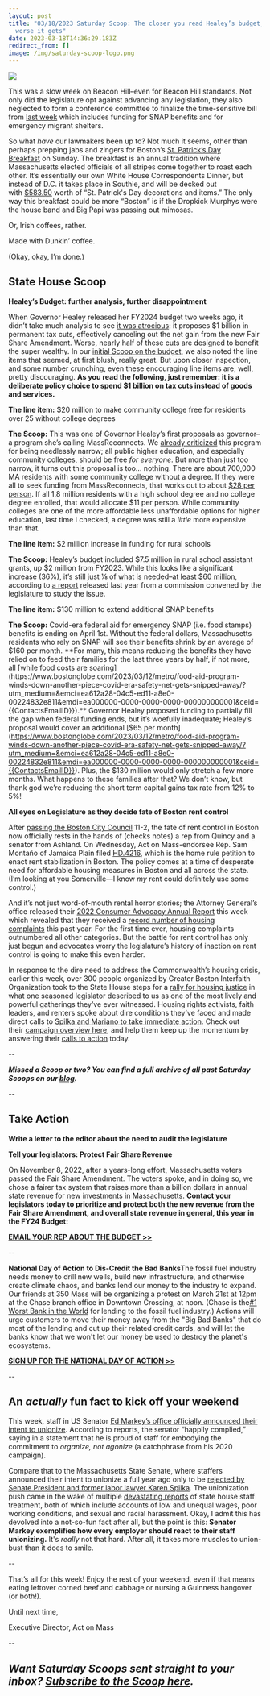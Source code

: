 ```yaml
---
layout: post
title: "03/18/2023 Saturday Scoop: The closer you read Healey’s budget, the
  worse it gets"
date: 2023-03-18T14:36:29.183Z
redirect_from: []
image: /img/saturday-scoop-logo.png
---
```

![](https://nvlupin.blob.core.windows.net/images/van/EA/EA007/1/90151/images/Saturday%20Scoop.png)

This was a slow week on Beacon Hill–even for Beacon Hill standards. Not only did the legislature opt against advancing any legislation, they also neglected to form a conference committee to finalize the time-sensitive bill from [last week](https://actonmass.org/post/2023/03/15/03-11-2023-saturday-scoop-auditor-announces-first-audit-of-legislature-in-100-years?utm_medium=&emci=ea612a28-04c5-ed11-a8e0-00224832e811&emdi=ea000000-0000-0000-0000-000000000001&ceid={{ContactsEmailID}}) which includes funding for SNAP benefits and for emergency migrant shelters. 

So what *have* our lawmakers been up to? Not much it seems, other than perhaps prepping jabs and zingers for Boston’s [St. Patrick’s Day Breakfast](https://www.nbcboston.com/news/local/healey-headlines-st-patricks-day-breakfast-lineup/2996115/?utm_medium=&emci=ea612a28-04c5-ed11-a8e0-00224832e811&emdi=ea000000-0000-0000-0000-000000000001&ceid={{ContactsEmailID}}) on Sunday. The breakfast is an annual tradition where Massachusetts elected officials of all stripes come together to roast each other. It’s essentially our own White House Correspondents Dinner, but instead of D.C. it takes place in Southie, and will be decked out with [$583.50](https://www.nbcboston.com/news/local/healey-headlines-st-patricks-day-breakfast-lineup/2996115/?utm_medium=&emci=ea612a28-04c5-ed11-a8e0-00224832e811&emdi=ea000000-0000-0000-0000-000000000001&ceid={{ContactsEmailID}}) worth of “St. Patrick's Day decorations and items.” The only way this breakfast could be more “Boston” is if the Dropkick Murphys were the house band and Big Papi was passing out mimosas. 

Or, Irish coffees, rather.

Made with Dunkin’ coffee.

(Okay, okay, I’m done.)

## **State House Scoop**

**Healey’s Budget: further analysis, further disappointment** 

When Governor Healey released her FY2024 budget two weeks ago, it didn’t take much analysis to see [it was atrocious](https://actonmass.org/post/2023/03/07/03-04-2023-saturday-scoop-healey-proposes-tax-cuts-for-ultra-wealthy-in-gop-esq-budget?utm_medium=&emci=ea612a28-04c5-ed11-a8e0-00224832e811&emdi=ea000000-0000-0000-0000-000000000001&ceid={{ContactsEmailID}}): it proposes $1 billion in permanent tax cuts, effectively canceling out the net gain from the new Fair Share Amendment. Worse, nearly half of these cuts are designed to benefit the super wealthy. In our [initial Scoop on the budget](https://actonmass.org/post/2023/03/07/03-04-2023-saturday-scoop-healey-proposes-tax-cuts-for-ultra-wealthy-in-gop-esq-budget?utm_medium=&emci=ea612a28-04c5-ed11-a8e0-00224832e811&emdi=ea000000-0000-0000-0000-000000000001&ceid={{ContactsEmailID}}), we also noted the line items that seemed, at first blush, really great. But upon closer inspection, and some number crunching, even these encouraging line items are, well, pretty discouraging. **As you read the following, just remember: it is a deliberate policy choice to spend $1 billion on tax cuts instead of goods and services.** 

**The line item:** $20 million to make community college free for residents over 25 without college degrees

**The Scoop:** This was one of Governor Healey’s first proposals as governor–a program she’s calling MassReconnects. We [already criticized](https://actonmass.org/post/2023/03/07/03-04-2023-saturday-scoop-healey-proposes-tax-cuts-for-ultra-wealthy-in-gop-esq-budget?utm_medium=&emci=ea612a28-04c5-ed11-a8e0-00224832e811&emdi=ea000000-0000-0000-0000-000000000001&ceid={{ContactsEmailID}}) this program for being needlessly narrow; all public higher education, and especially community colleges, should be free *for everyone*. But more than just too narrow, it turns out this proposal is too… nothing. There are about 700,000 MA residents with some community college without a degree. If they were all to seek funding from MassReconnects, that works out to about [$28 per person](https://www.wcvb.com/article/rep-questions-math-behind-massreconnects-program-free-tuition-community-colleges-massachusetts/43304943?utm_medium=&emci=ea612a28-04c5-ed11-a8e0-00224832e811&emdi=ea000000-0000-0000-0000-000000000001&ceid={{ContactsEmailID}}). If all 1.8 million residents with a high school degree and no college degree enrolled, that would allocate $11 per person. While community colleges are one of the more affordable less unaffordable options for higher education, last time I checked, a degree was still a *little* more expensive than that.

**The line item:** $2 million increase in funding for rural schools

**The Scoop:** Healey’s budget included $7.5 million in rural school assistant grants, up $2 million from FY2023. While this looks like a significant increase (36%), it’s still just ⅛ of what is needed–[at least $60 million](https://www.wwlp.com/news/massachusetts/rural-school-aid-well-short-of-commissions-recommendation/?utm_medium=&emci=ea612a28-04c5-ed11-a8e0-00224832e811&emdi=ea000000-0000-0000-0000-000000000001&ceid={{ContactsEmailID}}), according to [a report](https://www.statehousenews.com/content/docs/2022/07-12_Rural_Schools_Commission_Draft_Report.pdf?utm_medium=&emci=ea612a28-04c5-ed11-a8e0-00224832e811&emdi=ea000000-0000-0000-0000-000000000001&ceid={{ContactsEmailID}}) released last year from a commission convened by the legislature to study the issue. 

**The line item:** $130 million to extend additional SNAP benefits

**The Scoop:** Covid-era federal aid for emergency SNAP (i.e. food stamps) benefits is ending on April 1st. Without the federal dollars, Massachusetts residents who rely on SNAP will see their benefits shrink by an average of $160 per month. **For many, this means reducing the benefits they have relied on to feed their families for the last three years by half, if not more, all [while food costs are soaring](https://www.bostonglobe.com/2023/03/12/metro/food-aid-program-winds-down-another-piece-covid-era-safety-net-gets-snipped-away/?utm_medium=&emci=ea612a28-04c5-ed11-a8e0-00224832e811&emdi=ea000000-0000-0000-0000-000000000001&ceid={{ContactsEmailID}}).** Governor Healey proposed funding to partially fill the gap when federal funding ends, but it’s woefully inadequate; Healey’s proposal would cover an additional [$65 per month](https://www.bostonglobe.com/2023/03/12/metro/food-aid-program-winds-down-another-piece-covid-era-safety-net-gets-snipped-away/?utm_medium=&emci=ea612a28-04c5-ed11-a8e0-00224832e811&emdi=ea000000-0000-0000-0000-000000000001&ceid={{ContactsEmailID}}). Plus, the $130 million would only stretch a few more months. What happens to these families after that? We don’t know, but thank god we’re reducing the short term capital gains tax rate from 12% to 5%!

**All eyes on Legislature as they decide fate of Boston rent control**

After [passing the Boston City Council](https://www.wbur.org/news/2023/03/08/boston-city-council-approves-rent-control-proposal?utm_medium=&emci=ea612a28-04c5-ed11-a8e0-00224832e811&emdi=ea000000-0000-0000-0000-000000000001&ceid={{ContactsEmailID}}) 11-2, the fate of rent control in Boston now officially rests in the hands of (checks notes) a rep from Quincy and a senator from Ashland. On Wednesday, Act on Mass-endorsee Rep. Sam Montaño of Jamaica Plain filed [HD.4216](https://malegislature.gov/Bills/193/HD4216?utm_medium=&emci=ea612a28-04c5-ed11-a8e0-00224832e811&emdi=ea000000-0000-0000-0000-000000000001&ceid={{ContactsEmailID}}), which is the home rule petition to enact rent stabilization in Boston. The policy comes at a time of desperate need for affordable housing measures in Boston and all across the state. (I’m looking at you Somerville—I know *my* rent could definitely use some control.) 

And it’s not just word-of-mouth rental horror stories; the Attorney General’s office released their [2022 Consumer Advocacy Annual Report](https://www.mass.gov/files/documents/2023/03/06/2022%20AGO%20Consumer%20Advocacy%20Report%20final%20v2.pdf?utm_medium=&emci=ea612a28-04c5-ed11-a8e0-00224832e811&emdi=ea000000-0000-0000-0000-000000000001&ceid={{ContactsEmailID}}) this week which revealed that they received a [record number of housing complaints](https://www.wgbh.org/news/local-news/2023/03/15/ags-office-posts-record-number-of-housing-related-complaints-in-2022?utm_medium=&emci=ea612a28-04c5-ed11-a8e0-00224832e811&emdi=ea000000-0000-0000-0000-000000000001&ceid={{ContactsEmailID}}) this past year. For the first time ever, housing complaints outnumbered all other categories. But the battle for rent control has only just begun and advocates worry the legislature’s history of inaction on rent control is going to make this even harder.

In response to the dire need to address the Commonwealth’s housing crisis, earlier this week, over 300 people organized by Greater Boston Interfaith Organization took to the State House steps for a [rally for housing justice](https://www.wgbh.org/news/politics/2023/03/16/faith-leaders-call-for-gov-healey-lawmakers-to-tackle-housing-crisis?utm_medium=&emci=ea612a28-04c5-ed11-a8e0-00224832e811&emdi=ea000000-0000-0000-0000-000000000001&ceid={{ContactsEmailID}}) in what one seasoned legislator described to us as one of the most lively and powerful gatherings they’ve ever witnessed. Housing rights activists, faith leaders, and renters spoke about dire conditions they’ve faced and made direct calls to [Spilka and Mariano to take immediate action](https://fallriverreporter.com/priced-out-activists-appeal-for-urgency-on-housing-in-massachusetts/?utm_medium=&emci=ea612a28-04c5-ed11-a8e0-00224832e811&emdi=ea000000-0000-0000-0000-000000000001&ceid={{ContactsEmailID}}). Check out their [campaign overview here](https://www.gbio.org/uploads/1/2/9/1/129126696/gbio_housing_justice_campaign_overview_and_asks.pdf?utm_medium=&emci=ea612a28-04c5-ed11-a8e0-00224832e811&emdi=ea000000-0000-0000-0000-000000000001&ceid={{ContactsEmailID}}), and help them keep up the momentum by answering their [calls to action](https://www.gbio.org/uploads/1/2/9/1/129126696/call_to_action.pdf?utm_medium=&emci=ea612a28-04c5-ed11-a8e0-00224832e811&emdi=ea000000-0000-0000-0000-000000000001&ceid={{ContactsEmailID}}) today.

\--

***Missed a Scoop or two? You can find a full archive of all past Saturday Scoops on our [blog](https://actonmass.org/blog?utm_medium=&emci=47458325-afbf-ed11-a8e0-00224832e811&emdi=ea000000-0000-0000-0000-000000000001&ceid={{ContactsEmailID}}).***

*\--*

## **Take Action**

**Write a letter to the editor about the need to audit the legislature**

**Tell your legislators: Protect Fair Share Revenue**

On November 8, 2022, after a years-long effort, Massachusetts voters passed the Fair Share Amendment. The voters spoke, and in doing so, we chose a fairer tax system that raises more than a billion dollars in annual state revenue for new investments in Massachusetts. **Contact your legislators today to prioritize and protect both the new revenue from the Fair Share Amendment, and overall state revenue in general, this year in the FY24 Budget:**

**[EMAIL YOUR REP ABOUT THE BUDGET >>](https://actionnetwork.org/letters/rum-fy24-budget?clear_id=true&utm_medium=&emci=ea612a28-04c5-ed11-a8e0-00224832e811&emdi=ea000000-0000-0000-0000-000000000001&ceid={{ContactsEmailID}})**

\--

**National Day of Action to Dis-Credit the Bad Banks**The fossil fuel industry needs money to drill new wells, build new infrastructure, and otherwise create climate chaos, and banks lend our money to the industry to expand. Our friends at 350 Mass will be organizing a protest on March 21st at 12pm at the Chase branch office in Downtown Crossing, at noon. (Chase is the[\#1 Worst Bank in the World](https://www.bankingonclimatechaos.org/?utm_medium=&emci=ea612a28-04c5-ed11-a8e0-00224832e811&emdi=ea000000-0000-0000-0000-000000000001&ceid={{ContactsEmailID}}) for lending to the fossil fuel industry.) Actions will urge customers to move their money away from the "Big Bad Banks" that do most of the lending and cut up their related credit cards, and will let the banks know that we won't let our money be used to destroy the planet's ecosystems.

**[SIGN UP FOR THE NATIONAL DAY OF ACTION >>](https://350mass.betterfutureproject.org/dis_credit_the_bad_banks?utm_medium=&emci=ea612a28-04c5-ed11-a8e0-00224832e811&emdi=ea000000-0000-0000-0000-000000000001&ceid={{ContactsEmailID}})**

\--

## **An *actually* fun fact to kick off your weekend**

This week, staff in US Senator [Ed Markey’s office officially announced their intent to unionize](https://rollcall.com/2023/03/08/with-voluntary-recognition-ed-markeys-staff-will-be-the-first-in-the-senate-to-unionize/?utm_medium=&emci=47458325-afbf-ed11-a8e0-00224832e811&emdi=ea000000-0000-0000-0000-000000000001&ceid={{ContactsEmailID}}). According to reports, the senator “happily complied,” saying in a statement that he is proud of staff for embodying the commitment to *organize, not agonize* (a catchphrase from his 2020 campaign). 

Compare that to the Massachusetts State Senate, where staffers announced their intent to unionize a full year ago only to be [rejected by Senate President and former labor lawyer Karen Spilka](https://actonmass.org/post/2022/08/20/spilkas-refusal-to-recognize-mass-state-house-employees-union?utm_medium=&emci=47458325-afbf-ed11-a8e0-00224832e811&emdi=ea000000-0000-0000-0000-000000000001&ceid={{ContactsEmailID}}). The unionization push came in the wake of multiple [devastating reports](https://www.bostonglobe.com/2022/03/03/metro/state-senate-hires-pay-consultant-wake-report-that-says-staff-pay-breaks-with-best-practice/?et_rid=1767637600&s_campaign=todaysheadlines:newsletter&utm_medium=&emci=47458325-afbf-ed11-a8e0-00224832e811&emdi=ea000000-0000-0000-0000-000000000001&ceid={{ContactsEmailID}}) of state house staff treatment, both of which include accounts of low and unequal wages, poor working conditions, and sexual and racial harassment. Okay, I admit this has devolved into a not-so-fun fact after all, but the point is this: **Senator Markey exemplifies how every employer should react to their staff unionizing.** It's *really* not that hard. After all, it takes more muscles to union-bust than it does to smile.

\--

That’s all for this week! Enjoy the rest of your weekend, even if that means eating leftover corned beef and cabbage or nursing a Guinness hangover (or both!).  

Until next time,

Executive Director, Act on Mass

\--

## ***Want Saturday Scoops sent straight to your inbox? [Subscribe to the Scoop here](https://secure.everyaction.com/1iWRboEfXUyjUvBt5HMoZw2).***